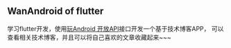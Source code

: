 ## WanAndroid of flutter

学习flutter开发，使用[玩Android 开放API](https://www.wanandroid.com/blog/show/2)接口开发一个基于技术博客APP，
可以查看相关技术博客，并且可以将自己喜欢的文章收藏起来~~~

